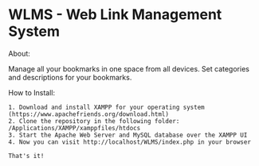 # WLMS - Web Link Management System

About:

Manage all your bookmarks in one space from all devices. Set categories and descriptions for your bookmarks.


How to Install:

    1. Download and install XAMPP for your operating system (https://www.apachefriends.org/download.html)
    2. Clone the repository in the following folder: /Applications/XAMPP/xamppfiles/htdocs
    3. Start the Apache Web Server and MySQL database over the XAMPP UI
    4. Now you can visit http://localhost/WLMS/index.php in your browser

    That's it!